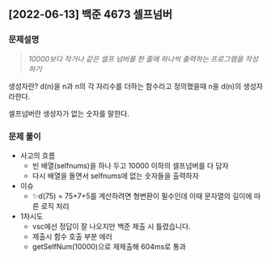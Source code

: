 ## [2022-06-13] 백준 4673 셀프넘버
### 문제설명

>*10000보다 작거나 같은 셀프 넘버를 한 줄에 하나씩 출력하는 프로그램을 작성하기*

생성자란?  d(n)을 n과 n의 각 자리수를 더하는 함수라고 정의했을때 n을 d(n)의 생성자라한다.

셀프넘버란 생성자가 없는 숫자를 말한다.


### 문제 풀이
- 사고의 흐름
    - 빈 배열(selfnums)을 하나 두고 10000 이하의 셀프넘버를 다 담자
    - 다시 배열을 돌면서 selfnums에 없는 숫자들을 출력하자
- 이슈
    - ✨d(75) = 75+7+5를 계산하려면 형변환이 필수인데 이때 문자열의 길이에 따른 로직 처리
- 1차시도
    - vsc에선 정답이 잘 나오지만 백준 제출 시 틀렸습니다.
    - 제출시 함수 호출 부분 에러
    - getSelfNum(10000)으로 재제출해 604ms로 통과